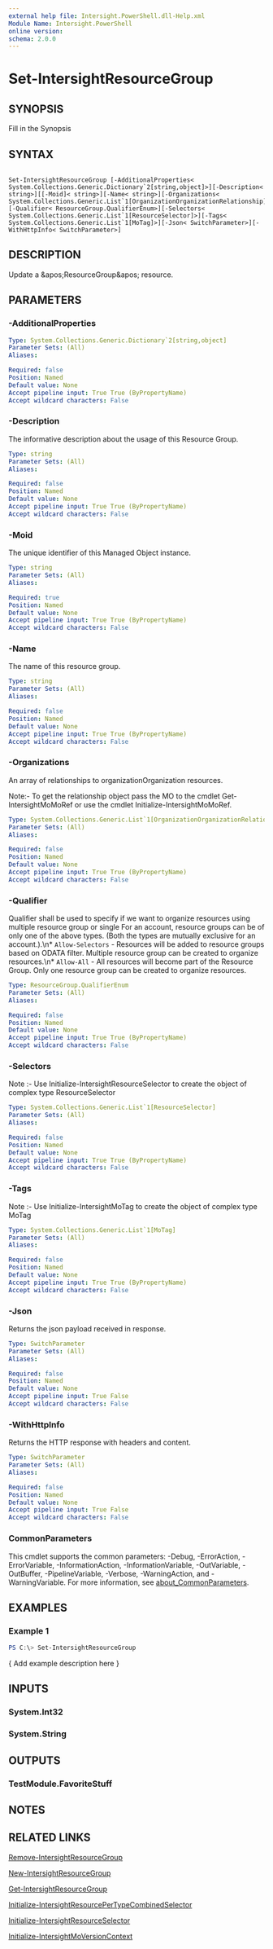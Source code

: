 ```yaml
---
external help file: Intersight.PowerShell.dll-Help.xml
Module Name: Intersight.PowerShell
online version:
schema: 2.0.0
---
```


# Set-IntersightResourceGroup

## SYNOPSIS
Fill in the Synopsis

## SYNTAX

```

Set-IntersightResourceGroup [-AdditionalProperties< System.Collections.Generic.Dictionary`2[string,object]>][-Description< string>][[-Moid]< string>][-Name< string>][-Organizations< System.Collections.Generic.List`1[OrganizationOrganizationRelationship]>][-Qualifier< ResourceGroup.QualifierEnum>][-Selectors< System.Collections.Generic.List`1[ResourceSelector]>][-Tags< System.Collections.Generic.List`1[MoTag]>][-Json< SwitchParameter>][-WithHttpInfo< SwitchParameter>]

```

## DESCRIPTION
Update a &amp;apos;ResourceGroup&amp;apos; resource.

## PARAMETERS

### -AdditionalProperties


```yaml
Type: System.Collections.Generic.Dictionary`2[string,object]
Parameter Sets: (All)
Aliases:

Required: false
Position: Named
Default value: None
Accept pipeline input: True True (ByPropertyName)
Accept wildcard characters: False
```

### -Description
The informative description about the usage of this Resource Group.

```yaml
Type: string
Parameter Sets: (All)
Aliases:

Required: false
Position: Named
Default value: None
Accept pipeline input: True True (ByPropertyName)
Accept wildcard characters: False
```

### -Moid
The unique identifier of this Managed Object instance.

```yaml
Type: string
Parameter Sets: (All)
Aliases:

Required: true
Position: Named
Default value: None
Accept pipeline input: True True (ByPropertyName)
Accept wildcard characters: False
```

### -Name
The name of this resource group.

```yaml
Type: string
Parameter Sets: (All)
Aliases:

Required: false
Position: Named
Default value: None
Accept pipeline input: True True (ByPropertyName)
Accept wildcard characters: False
```

### -Organizations
An array of relationships to organizationOrganization resources.

 Note:- To get the relationship object pass the MO to the cmdlet Get-IntersightMoMoRef 
or use the cmdlet Initialize-IntersightMoMoRef.

```yaml
Type: System.Collections.Generic.List`1[OrganizationOrganizationRelationship]
Parameter Sets: (All)
Aliases:

Required: false
Position: Named
Default value: None
Accept pipeline input: True True (ByPropertyName)
Accept wildcard characters: False
```

### -Qualifier
Qualifier shall be used to specify if we want to organize resources using multiple resource group or single For an account, resource groups can be of only one of the above types. (Both the types are mutually exclusive for an account.).\n* `Allow-Selectors` - Resources will be added to resource groups based on ODATA filter. Multiple resource group can be created to organize resources.\n* `Allow-All` - All resources will become part of the Resource Group. Only one resource group can be created to organize resources.

```yaml
Type: ResourceGroup.QualifierEnum
Parameter Sets: (All)
Aliases:

Required: false
Position: Named
Default value: None
Accept pipeline input: True True (ByPropertyName)
Accept wildcard characters: False
```

### -Selectors


Note :- Use Initialize-IntersightResourceSelector to create the object of complex type ResourceSelector

```yaml
Type: System.Collections.Generic.List`1[ResourceSelector]
Parameter Sets: (All)
Aliases:

Required: false
Position: Named
Default value: None
Accept pipeline input: True True (ByPropertyName)
Accept wildcard characters: False
```

### -Tags


Note :- Use Initialize-IntersightMoTag to create the object of complex type MoTag

```yaml
Type: System.Collections.Generic.List`1[MoTag]
Parameter Sets: (All)
Aliases:

Required: false
Position: Named
Default value: None
Accept pipeline input: True True (ByPropertyName)
Accept wildcard characters: False
```

### -Json
Returns the json payload received in response.

```yaml
Type: SwitchParameter
Parameter Sets: (All)
Aliases:

Required: false
Position: Named
Default value: None
Accept pipeline input: True False
Accept wildcard characters: False
```

### -WithHttpInfo
Returns the HTTP response with headers and content.

```yaml
Type: SwitchParameter
Parameter Sets: (All)
Aliases:

Required: false
Position: Named
Default value: None
Accept pipeline input: True False
Accept wildcard characters: False
```


### CommonParameters
This cmdlet supports the common parameters: -Debug, -ErrorAction, -ErrorVariable, -InformationAction, -InformationVariable, -OutVariable, -OutBuffer, -PipelineVariable, -Verbose, -WarningAction, and -WarningVariable. For more information, see [about_CommonParameters](http://go.microsoft.com/fwlink/?LinkID=113216).

## EXAMPLES

### Example 1
```powershell
PS C:\> Set-IntersightResourceGroup
```

{ Add example description here }

## INPUTS

### System.Int32

### System.String

## OUTPUTS

### TestModule.FavoriteStuff

## NOTES

## RELATED LINKS

[Remove-IntersightResourceGroup](./Remove-IntersightResourceGroup.md)

[New-IntersightResourceGroup](./New-IntersightResourceGroup.md)

[Get-IntersightResourceGroup](./Get-IntersightResourceGroup.md)

[Initialize-IntersightResourcePerTypeCombinedSelector](./Initialize-IntersightResourcePerTypeCombinedSelector.md)

[Initialize-IntersightResourceSelector](./Initialize-IntersightResourceSelector.md)

[Initialize-IntersightMoVersionContext](./Initialize-IntersightMoVersionContext.md)
